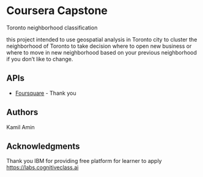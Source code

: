 # Coursera Capstone
Toronto neighborhood classification

this project intended to use geospatial analysis in Toronto city to cluster the neighborhood of Toronto to take decision where to open new business or where to move in new neighborhood based on your previous neighborhood if you don’t like to change.

## APIs

* [Foursquare](https://foursquare.com/) - Thank you


## Authors

Kamil Amin

## Acknowledgments
Thank you IBM for providing free platform for learner to apply https://labs.cognitiveclass.ai

